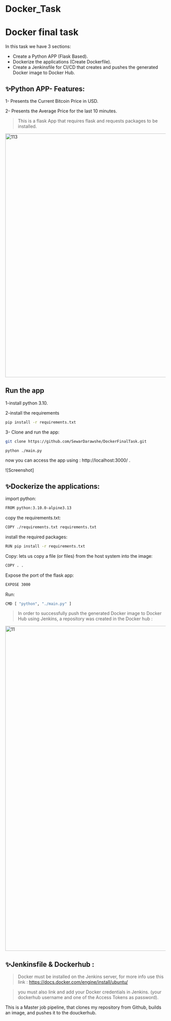 # Docker_Task
# Docker final task
In this task we have 3 sections:
-  Create a Python APP (Flask Based).
-  Dockerize the applications (Create Dockerfile).
-  Create a Jenkinsfile for CI/CD that creates and pushes the generated Docker image to Docker Hub.


## ✨Python APP- Features:
1-  Presents the Current Bitcoin Price in USD.

2-  Presents the Average Price for the last 10 minutes.


>This is a flask App that requires flask and requests packages to be installed.


<img width="763" alt="113" src="https://user-images.githubusercontent.com/72957443/202928441-9d3651dc-4512-4fd5-ad2c-f45ffb4ab2b3.png">

## Run the app
1-install python 3.10. 

2-install the requirements 
```sh
pip install -r requirements.txt
```
3- Clone and run the app:

```sh
git clone https://github.com/SewarDarawshe/DockerFinalTask.git

python ./main.py
```

now you can access the app using : http://localhost:3000/  .

![Screenshot]



## ✨Dockerize the applications:
 import python: 
```sh
FROM python:3.10.0-alpine3.13
```
 copy the requirements.txt: 
```sh
COPY ./requirements.txt requirements.txt
```
install the required packages:
```sh
RUN pip install -r requirements.txt
```
 Copy: lets us copy a file (or files) from the host system into the image: 
```sh
COPY . .
```
 Expose the port of the flask app: 
```sh
EXPOSE 3000
```
 Run: 
```sh
CMD [ "python", "./main.py" ]
```

> In order to successfully push the generated Docker image to
Docker Hub using Jenkins, a repository was created in the Docker hub :
<img width="1017" alt="11" src="https://user-images.githubusercontent.com/72957443/202928319-0c89f2ff-04e9-49ad-b993-792d6a39c11a.png">





## ✨Jenkinsfile & Dockerhub :

>Docker must be installed on the Jenkins server, for more info use this link : https://docs.docker.com/engine/install/ubuntu/

>you must also link and add your Docker credentials in Jenkins.
(your dockerhub username and one of the  Access Tokens as password).

This is a Master job pipeline, that clones my repository from Github, builds an image, and pushes it to the douckerhub.


## 
##





